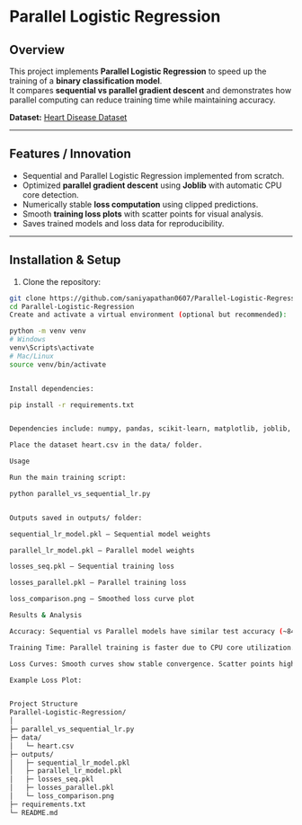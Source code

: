 # Parallel Logistic Regression

## Overview
This project implements **Parallel Logistic Regression** to speed up the training of a **binary classification model**.  
It compares **sequential vs parallel gradient descent** and demonstrates how parallel computing can reduce training time while maintaining accuracy.

**Dataset:** [Heart Disease Dataset](https://www.kaggle.com/ronitf/heart-disease-uci)

---

## Features / Innovation
- Sequential and Parallel Logistic Regression implemented from scratch.
- Optimized **parallel gradient descent** using **Joblib** with automatic CPU core detection.
- Numerically stable **loss computation** using clipped predictions.
- Smooth **training loss plots** with scatter points for visual analysis.
- Saves trained models and loss data for reproducibility.

---

## Installation & Setup
1. Clone the repository:
```bash
git clone https://github.com/saniyapathan0607/Parallel-Logistic-Regression.git
cd Parallel-Logistic-Regression
Create and activate a virtual environment (optional but recommended):

python -m venv venv
# Windows
venv\Scripts\activate
# Mac/Linux
source venv/bin/activate


Install dependencies:

pip install -r requirements.txt


Dependencies include: numpy, pandas, scikit-learn, matplotlib, joblib, scipy

Place the dataset heart.csv in the data/ folder.

Usage

Run the main training script:

python parallel_vs_sequential_lr.py


Outputs saved in outputs/ folder:

sequential_lr_model.pkl – Sequential model weights

parallel_lr_model.pkl – Parallel model weights

losses_seq.pkl – Sequential training loss

losses_parallel.pkl – Parallel training loss

loss_comparison.png – Smoothed loss curve plot

Results & Analysis

Accuracy: Sequential vs Parallel models have similar test accuracy (~84–86%).

Training Time: Parallel training is faster due to CPU core utilization.

Loss Curves: Smooth curves show stable convergence. Scatter points highlight every 10 epochs.

Example Loss Plot:


Project Structure
Parallel-Logistic-Regression/
│
├─ parallel_vs_sequential_lr.py
├─ data/
│   └─ heart.csv
├─ outputs/
│   ├─ sequential_lr_model.pkl
│   ├─ parallel_lr_model.pkl
│   ├─ losses_seq.pkl
│   ├─ losses_parallel.pkl
│   └─ loss_comparison.png
├─ requirements.txt
└─ README.md
